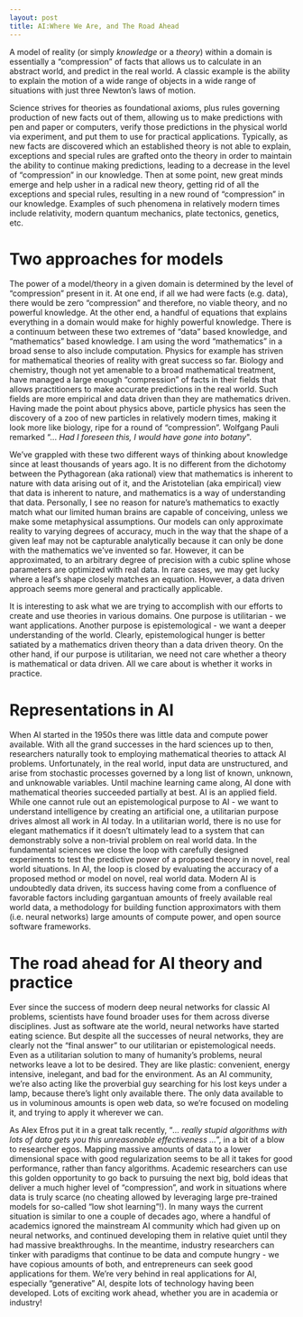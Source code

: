 ```yaml
---
layout: post
title: AI:Where We Are, and The Road Ahead
---
```

A model of reality (or simply *knowledge* or a *theory*) within a domain is essentially a “compression” of facts that allows us to calculate in an abstract world, and predict in the real world. A classic example is the ability to explain the motion of a wide range of objects in a wide range of situations with just three Newton’s laws of motion. 

Science strives for theories as foundational axioms, plus rules governing production of new facts out of them, allowing us to make predictions with pen and paper or computers, verify those predictions in the physical world via experiment, and put them to use for practical applications. Typically, as new facts are discovered which an established theory is not able to explain, exceptions and special rules are grafted onto the theory in order to maintain the ability to continue making predictions, leading to a decrease in the level of “compression” in our knowledge. Then at some point, new great minds emerge and help usher in a radical new theory, getting rid of all the exceptions and special rules, resulting in a new round of “compression” in our knowledge. Examples of such phenomena in relatively modern times include relativity, modern quantum mechanics, plate tectonics, genetics, etc. 

# Two approaches for models

The power of a model/theory in a given domain is determined by the level of “compression” present in it. At one end, if all we had were facts (e.g. data), there would be zero “compression” and therefore, no viable theory, and no powerful knowledge. At the other end, a handful of equations that explains everything in a domain would make for highly powerful knowledge. There is a continuum between these two extremes of “data” based knowledge, and “mathematics” based knowledge. I am using the word “mathematics” in a broad sense to also include computation. Physics for example has striven for mathematical theories of reality with great success so far. Biology and chemistry, though not yet amenable to a broad mathematical treatment, have managed a large enough “compression” of facts in their fields that allows practitioners to make accurate predictions in the real world. Such fields are more empirical and data driven than they are mathematics driven. Having made the point about physics above, particle physics has seen the discovery of a zoo of new particles in relatively modern times, making it look more like biology, ripe for a round of “compression”. Wolfgang Pauli remarked “... *Had I foreseen this, I would have gone into botany*". 

We’ve grappled with these two different ways of thinking about knowledge since at least thousands of years ago. It is no different from the dichotomy between the Pythagorean (aka rational) view that mathematics is inherent to nature with data arising out of it, and the Aristotelian (aka empirical) view that data is inherent to nature, and mathematics is a way of understanding that data. Personally, I see no reason for nature’s mathematics to exactly match what our limited human brains are capable of conceiving, unless we make some metaphysical assumptions. Our models can only approximate reality to varying degrees of accuracy, much in the way that the shape of a given leaf may not be capturable analytically because it can only be done with the mathematics we’ve invented so far. However, it can be approximated, to an arbitrary degree of precision with a cubic spline whose parameters are optimized with real data. In rare cases, we may get lucky where a leaf’s shape closely matches an equation. However, a data driven approach seems more general and practically applicable.  

It is interesting to ask what we are trying to accomplish with our efforts to create and use theories in various domains. One purpose is utilitarian \- we want applications. Another purpose is epistemological \- we want a deeper understanding of the world. Clearly, epistemological hunger is better satiated by a mathematics driven theory than a data driven theory. On the other hand, if our purpose is utilitarian, we need not care whether a theory is mathematical or data driven. All we care about is whether it works in practice.

# Representations in AI

When AI started in the 1950s there was little data and compute power available. With all the grand successes in the hard sciences up to then, researchers naturally took to employing mathematical theories to attack AI problems. Unfortunately, in the real world, input data are unstructured, and arise from stochastic processes governed by a long list of known, unknown, and unknowable variables. Until machine learning came along, AI done with mathematical theories succeeded partially at best. AI is an applied field. While one cannot rule out an epistemological purpose to AI \- we want to understand intelligence by creating an artificial one, a utilitarian purpose drives almost all work in AI today. In a utilitarian world, there is no use for elegant mathematics if it doesn’t ultimately lead to a system that can demonstrably solve a non-trivial problem on real world data. In the fundamental sciences we close the loop with carefully designed experiments to test the predictive power of a proposed theory in novel, real world situations. In AI, the loop is closed by evaluating the accuracy of a proposed method or model on novel, real world data. Modern AI is undoubtedly data driven, its success having come from a confluence of favorable factors including gargantuan amounts of freely available real world data, a methodology for building function approximators with them (i.e. neural networks) large amounts of compute power, and open source software frameworks. 

# The road ahead for AI theory and practice

Ever since the success of modern deep neural networks for classic AI problems, scientists have found broader uses for them across diverse disciplines. Just as software ate the world, neural networks have started eating science. But despite all the successes of neural networks, they are clearly not the “final answer” to our utilitarian or epistemological needs. Even as a utilitarian solution to many of humanity’s problems, neural networks leave a lot to be desired. They are like plastic: convenient, energy intensive, inelegant, and bad for the environment. As an AI community, we’re also acting like the proverbial guy searching for his lost keys under a lamp, because there’s light only available there. The only data available to us in voluminous amounts is open web data, so we’re focused on modeling it, and trying to apply it wherever we can. 

As Alex Efros put it in a great talk recently, “*... really stupid algorithms with lots of data gets you this unreasonable effectiveness ...*”, in a bit of a blow to researcher egos. Mapping massive amounts of data to a lower dimensional space with good regularization seems to be all it takes for good performance, rather than fancy algorithms. Academic researchers can use this golden opportunity to go back to pursuing the next big, bold ideas that deliver a much higher level of “compression”, and work in situations where data is truly scarce (no cheating allowed by leveraging large pre-trained models for so-called “low shot learning”\!). In many ways the current situation is similar to one a couple of decades ago, where a handful of academics ignored the mainstream AI community which had given up on neural networks, and continued developing them in relative quiet until they had massive breakthroughs. In the meantime, industry researchers can tinker with paradigms that continue to be data and compute hungry \- we have copious amounts of both, and entrepreneurs can seek good applications for them. We’re very behind in real applications for AI, especially “generative” AI, despite lots of technology having been developed. Lots of exciting work ahead, whether you are in academia or industry!
